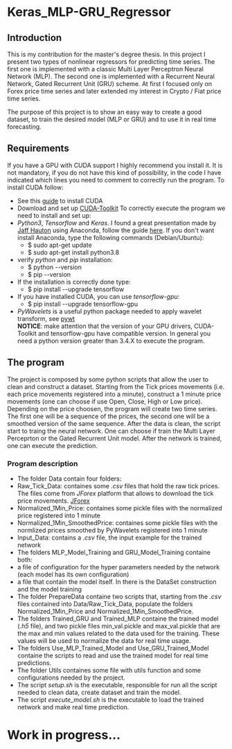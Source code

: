 # Keras_MLP-GRU_Regressor

## Introduction
This is my contribution for the master's degree thesis. In this project I present two types of nonlinear regressors for predicting time series. The first one is implemented with a classic Multi Layer Perceptron Neural Network (MLP). The second one is implemented with a Recurrent Neural Network, Gated Recurrent Unit (GRU) scheme.
At first I focused only on Forex price time series and later extended my interest in Crypto / Fiat price time series.

The purpose of this project is to show an easy way to create a good dataset, to train the desired model (MLP or GRU) and to use it in real time forecasting.

## Requirements
If you have a GPU with CUDA support I highly recommend you install it. It is not mandatory, if you do not have this kind of possibility, in the code I have indicated which lines you need to comment to correctly run the program. To install CUDA follow: 
* See this [guide](http://docs.nvidia.com/cuda/cuda-installation-guide-linux/#axzz4KKVroazE) to install CUDA
* Download and set up [CUDA-Toolkit](https://developer.nvidia.com/cuda-downloads)
To correctly execute the program we need to install and set up:
* _Python3_, _Tensorflow_ and _Keras_. I found a great presentation made by [Jaff Hauton](https://github.com/jeffheaton) using Anaconda, follow the guide [here](https://www.youtube.com/watch?v=dj-Jntz-74g).  If you don't want install Anaconda, type the following commands (Debian/Ubuntu):
  * $ sudo apt-get update
  * $ sudo apt-get install python3.8
* verify _python_ and _pip_ installation:
  * $ python --version 
  * $ pip --version 
* If the installation is correctly done type:
  * $ pip install --upgrade tensorflow
* If you have installed CUDA, you can use _tensorflow-gpu_:
  * $ pip install --upgrade tensorflow-gpu
* _PyWavelets_ is a useful python package needed to apply wavelet transform, see [pywt](https://pywavelets.readthedocs.io/en/latest/)  
**NOTICE**: make attention that the version of your GPU drivers, CUDA-Toolkit and tensorflow-gpu have compatible version. In general you need a python version greater than 3.4.X to execute the program.

## The program
The project is composed by some python scripts that allow the user to clean and construct a dataset. Starting from the Tick prices movements (i.e. each price movements registered into a minute), construct a 1 minute price movements (one can choose if use Open, Close, High or Low price). Depending on the price choosen, the program will create two time series. The first one will be a sequence of the prices, the second one will be a smoothed version of the same sequence.  After the data is clean, the script start to traing the neural network. One can choose if train the Multi Layer Perceprton or the Gated Recurrent Unit model.  After the network is trained, one can execute the prediction.

### Program description 
* The folder Data contain four folders: 
 * Raw_Tick_Data: containes some _.csv_ files that hold the raw tick prices. The files come from _JForex_ platform that allows to download the tick price movements. [JForex](https://www.dukascopy.com/land/trading/swfx/eu/platforms/?lang=en)
 * Normalized_1Min_Price: containes some pickle files with the normalized price registered into 1 minute
 * Normalized_1Min_SmoothedPrice: containes some pickle files with the normlized prices smoothed by PyWavelets registered into 1 minute
 * Input_Data: contains a _.csv_ file, the input example for the trained network
* The folders MLP_Model_Training and GRU_Model_Training containe both:
 * a file of configuration for the hyper parameters needed by the network (each model has its own configuration)
 * a file that contain the model itself. In there is the DataSet construction and the model training
* The folder PrepareData containe two scripts that, starting from the _.csv_ files contained into Data/Raw_Tick_Data, populate the folders Normalized_1Min_Price and Normalized_1Min_SmoothedPrice.
* The folders Trained_GRU and Trained_MLP containe the trained model (_.h5_ file), and two pickle files min_val.pickle and max_val.pickle that are the max and min values related to the data used for the training. These values will be used to normalize the data for real time usage.
* The folders Use_MLP_Trained_Model and Use_GRU_Trained_Model containe the scripts to read and use the trained model for real time predictions.
* The folder Utils containes some file with utils function and some configurations needed by the project.
* The script _setup.sh_ is the executable, responsible for run all the script needed to clean data, create dataset and train the model. 
* The script _execute_model.sh_ is the executable to load the trained network and make real time prediction.

# Work in progress...

